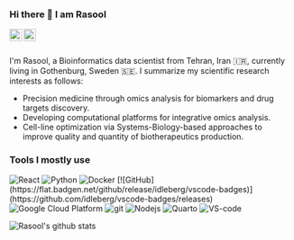 ### Hi there 👋 I am Rasool

<a href="https://twitter.com/RaSaghaleyn">
<img align="left" alt="Saket Prag | Twitter" width="22px" src="https://cdn.jsdelivr.net/npm/simple-icons@v3/icons/twitter.svg" />
</a>
<a href="https://www.linkedin.com/in/rasool-saghaleyni/">
<img align="left" alt="Saket Prag" width="22px" src="https://cdn.jsdelivr.net/npm/simple-icons@v3/icons/linkedin.svg" />
</a>
<br />

<br />

I'm Rasool, a Bioinformatics data scientist from  Tehran, Iran 🇮🇷, currently living in  Gothenburg, Sweden 🇸🇪.
I summarize my scientific research interests as follows: 

- Precision medicine through omics analysis for biomarkers and drug targets discovery.
- Developing computational platforms for integrative omics analysis.
- Cell-line optimization via Systems-Biology-based approaches to improve quality and quantity of biotherapeutics production.

<h3>Tools I mostly use</h3>
<p>
  <img alt="React" src="https://img.shields.io/badge/-R-45b8d8?style=flat-square&logo=R&logoColor=white" />
  <img alt="Python" src="https://img.shields.io/badge/-Python-43853d?style=flat-square&logo=quarto&logoColor=white" />
  <img alt="Docker" src="https://img.shields.io/badge/-Docker-46a2f1?style=flat-square&logo=python&logoColor=white" />
  [![GitHub](https://flat.badgen.net/github/release/idleberg/vscode-badges)](https://github.com/idleberg/vscode-badges/releases)
  <img alt="Google Cloud Platform" src="https://img.shields.io/badge/-Google_Cloud_Platform-1a73e8?style=flat-square&logo=google-cloud&logoColor=white" />
  <img alt="git" src="https://img.shields.io/badge/-Git-F05032?style=flat-square&logo=git&logoColor=white" />
  <img alt="Nodejs" src="https://img.shields.io/badge/-Nodejs-43853d?style=flat-square&logo=Node.js&logoColor=white" />
  <img alt="Quarto" src="https://img.shields.io/badge/-Quarto-43853d?style=flat-square&logo=Quarto&logoColor=white" />
  <img alt="VS-code" src="https://img.shields.io/badge/-vscode-43853d?style=flat-square&logo=VS-code&logoColor=white" />

</p>

![Rasool's github stats](https://github-readme-stats.vercel.app/api?username=Rasools&show_icons=true&hide_border=true&hide=stars)



